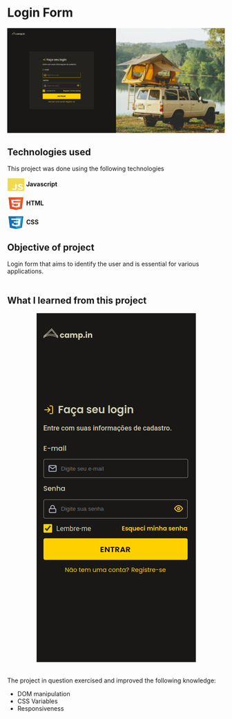 # Login Form

<img src="./desktop.png"/>

## Technologies used

This project was done using the following technologies

<img align="center" alt="Js" height="30" width="40" src="https://raw.githubusercontent.com/devicons/devicon/master/icons/javascript/javascript-plain.svg"> **Javascript**

<img align="center" alt="HTML" height="30" width="40" src="https://raw.githubusercontent.com/devicons/devicon/master/icons/html5/html5-original.svg"> **HTML**

<img align="center" alt="CSS" height="30" width="40" src="https://raw.githubusercontent.com/devicons/devicon/master/icons/css3/css3-original.svg"> **CSS**

## Objective of project

Login form that aims to identify the user and is essential for various applications.
<br></br>

## What I learned from this project

<div style="text-align:center"><img src="./mobile.png" /></div>

<br>

The project in question exercised and improved the following knowledge:

- DOM manipulation
- CSS Variables
- Responsiveness
